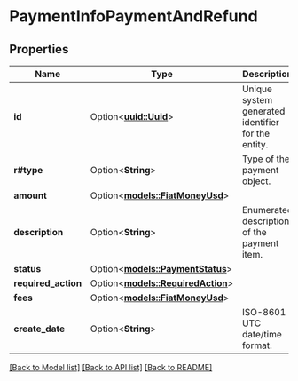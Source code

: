 # PaymentInfoPaymentAndRefund

## Properties

Name | Type | Description | Notes
------------ | ------------- | ------------- | -------------
**id** | Option<[**uuid::Uuid**](uuid::Uuid.md)> | Unique system generated identifier for the entity. | [optional]
**r#type** | Option<**String**> | Type of the payment object. | [optional]
**amount** | Option<[**models::FiatMoneyUsd**](FiatMoneyUsd.md)> |  | [optional]
**description** | Option<**String**> | Enumerated description of the payment item. | [optional]
**status** | Option<[**models::PaymentStatus**](PaymentStatus.md)> |  | [optional]
**required_action** | Option<[**models::RequiredAction**](RequiredAction.md)> |  | [optional]
**fees** | Option<[**models::FiatMoneyUsd**](FiatMoneyUsd.md)> |  | [optional]
**create_date** | Option<**String**> | ISO-8601 UTC date/time format. | [optional]

[[Back to Model list]](../README.md#documentation-for-models) [[Back to API list]](../README.md#documentation-for-api-endpoints) [[Back to README]](../README.md)


